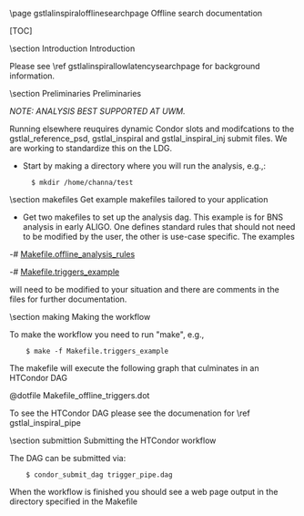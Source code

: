 \page gstlalinspiralofflinesearchpage Offline search documentation

[TOC]

\section Introduction Introduction

Please see \ref gstlalinspirallowlatencysearchpage for background information.

\section Preliminaries Preliminaries

_NOTE: ANALYSIS BEST SUPPORTED AT UWM._

Running elsewhere reuquires dynamic Condor slots and modifcations to the gstlal_reference_psd, gstlal_inspiral and gstlal_inspiral_inj submit files.  We are working to standardize this on the LDG.

- Start by making a directory where you will run the analysis, e.g.,:

		$ mkdir /home/channa/test

\section makefiles Get example makefiles tailored to your application

- Get two makefiles to set up the analysis dag.  This example is for BNS analysis in early ALIGO.  One defines standard rules that should not need to be modified by the user, the other is use-case specific.  The examples 

 -# <a href=https://ligo-vcs.phys.uwm.edu/cgit/gstlal/plain/gstlal-inspiral/share/Makefile.offline_analysis_rules>Makefile.offline_analysis_rules</a>
 
 -# <a href=https://ligo-vcs.phys.uwm.edu/cgit/gstlal/plain/gstlal-inspiral/share/Makefile.triggers_example>Makefile.triggers_example</a>

will need to be modified to your situation and there are comments in the files for further documentation.

\section making Making the workflow

To make the workflow you need to run "make", e.g.,

		$ make -f Makefile.triggers_example

The makefile will execute the following graph that culminates in an HTCondor DAG

@dotfile Makefile_offline_triggers.dot

To see the HTCondor DAG please see the documenation for \ref gstlal_inspiral_pipe

\section submittion Submitting the HTCondor workflow

The DAG can be submitted via:

		$ condor_submit_dag trigger_pipe.dag

When the workflow is finished you should see a web page output in the directory specified in the Makefile
